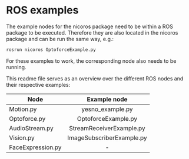 # ROS examples

The example nodes for the nicoros package need to be within a ROS package to be executed. Therefore they are also located in the nicoros package and can be run the same way, e.g.:

```bash
rosrun nicoros OptoforceExample.py
```

For these examples to work, the corresponding node also needs to be running.

This readme file serves as an overview over the different ROS nodes and their respective examples:

|Node|Example node|
|----|:-------:|
|Motion.py|yesno_example.py|
|Optoforce.py|OptoforceExample.py|
|AudioStream.py|StreamReceiverExample.py|
|Vision.py|ImageSubscriberExample.py|
|FaceExpression.py|-|
